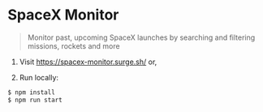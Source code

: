 # SpaceX Monitor

> Monitor past, upcoming SpaceX launches by searching and filtering missions, rockets and more

1. Visit https://spacex-monitor.surge.sh/ or,

2. Run locally:

```bash
$ npm install
$ npm run start
```
